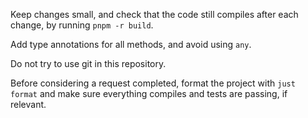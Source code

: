 Keep changes small, and check that the code still compiles after each change, by running `pnpm -r build`.

Add type annotations for all methods, and avoid using `any`.

Do not try to use git in this repository.

Before considering a request completed, format the project with `just format` and make sure everything compiles and tests are passing, if relevant.
